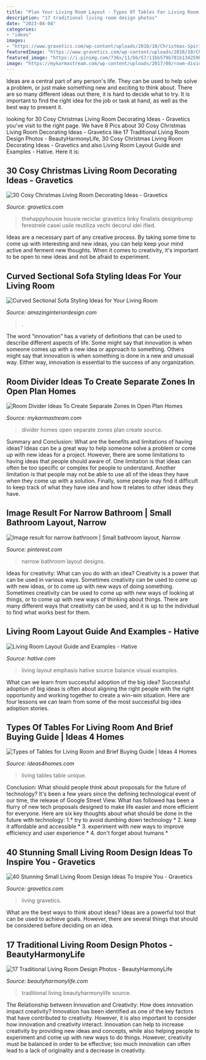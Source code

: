 ```yaml
---
title: "Plan Your Living Room Layout - Types Of Tables For Living Room And Brief Buying Guide"
description: "17 traditional living room design photos"
date: "2023-04-04"
categories:
- "ideas"
images:
- "https://www.gravetics.com/wp-content/uploads/2016/10/Christmas-Spirit-into-Your-Living-Room-3.jpg"
featuredImage: "https://www.gravetics.com/wp-content/uploads/2016/10/Christmas-Spirit-into-Your-Living-Room-3.jpg"
featured_image: "https://i.pinimg.com/736x/11/bb/57/11bb579b781b134259befcef7e341e77--narrow-bathroom-ideas-baths.jpg"
image: "https://mykarmastream.com/wp-content/uploads/2017/08/room-divider-10.jpg"
---
```



Ideas are a central part of any person's life. They can be used to help solve a problem, or just make something new and exciting to think about. There are so many different ideas out there, it is hard to decide what to try. It is important to find the right idea for the job or task at hand, as well as the best way to present it.

	

		
looking for 30 Cosy Christmas Living Room Decorating Ideas - Gravetics you've visit to the right page. We have 8 Pics about 30 Cosy Christmas Living Room Decorating Ideas - Gravetics like 17 Traditional Living Room Design Photos - BeautyHarmonyLife, 30 Cosy Christmas Living Room Decorating Ideas - Gravetics and also Living Room Layout Guide and Examples - Hative. Here it is:
		
    
## 30 Cosy Christmas Living Room Decorating Ideas - Gravetics

<img loading=lazy src="https://www.gravetics.com/wp-content/uploads/2016/10/Christmas-Spirit-into-Your-Living-Room-3.jpg" onerror="this.onerror=null;this.src='https://tse1.mm.bing.net/th?id=OIP.OV2CYv40svnOgYp2qGCbsQHaIT&amp;pid=15.1';" alt="30 Cosy Christmas Living Room Decorating Ideas - Gravetics">

_Source: gravetics.com_

>thehappyhousie housie reciclar gravetics linky finalists designbump ferestrele casei usile reutiliza vechi decorul idei ified. 

	

Ideas are a necessary part of any creative process. By taking some time to come up with interesting and new ideas, you can help keep your mind active and ferment new thoughts. When it comes to creativity, it's important to be open to new ideas and not be afraid to experiment.

    
## Curved Sectional Sofa Styling Ideas For Your Living Room

<img loading=lazy src="https://www.amazinginteriordesign.com/wp-content/uploads/2018/10/6.jpg" onerror="this.onerror=null;this.src='https://tse4.mm.bing.net/th?id=OIP.m_Jop5Q2cts44_jz7C_uQgHaK6&amp;pid=15.1';" alt="Curved Sectional Sofa Styling Ideas for Your Living Room">

_Source: amazinginteriordesign.com_

>. 

	

The word “innovation” has a variety of definitions that can be used to describe different aspects of life. Some might say that innovation is when someone comes up with a new idea or approach to something. Others might say that innovation is when something is done in a new and unusual way. Either way, innovation is essential to the success of any organization.

    
## Room Divider Ideas To Create Separate Zones In Open Plan Homes

<img loading=lazy src="https://mykarmastream.com/wp-content/uploads/2017/08/room-divider-10.jpg" onerror="this.onerror=null;this.src='https://tse1.mm.bing.net/th?id=OIP.HMLwVRvk_BoXqQ-27X7AMQHaQI&amp;pid=15.1';" alt="Room Divider Ideas To Create Separate Zones In Open Plan Homes">

_Source: mykarmastream.com_

>divider homes open separate zones plan create source. 

	

Summary and Conclusion: What are the benefits and limitations of having ideas?
Ideas can be a great way to help someone solve a problem or come up with new ideas for a project. However, there are some limitations to having ideas that people should aware of. One limitation is that ideas can often be too specific or complex for people to understand. Another limitation is that people may not be able to use all of the ideas they have when they come up with a solution. Finally, some people may find it difficult to keep track of what they have idea and how it relates to other ideas they have.

    
## Image Result For Narrow Bathroom | Small Bathroom Layout, Narrow

<img loading=lazy src="https://i.pinimg.com/736x/11/bb/57/11bb579b781b134259befcef7e341e77--narrow-bathroom-ideas-baths.jpg" onerror="this.onerror=null;this.src='https://tse3.mm.bing.net/th?id=OIP.agqUB4cZegRn24yM8_IO9AHaLF&amp;pid=15.1';" alt="Image result for narrow bathroom | Small bathroom layout, Narrow">

_Source: pinterest.com_

>narrow bathroom layout designs. 

	

Ideas for creativity: What can you do with an idea?
Creativity is a power that can be used in various ways. Sometimes creativity can be used to come up with new ideas, or to come up with new ways of doing something. Sometimes creativity can be used to come up with new ways of looking at things, or to come up with new ways of thinking about things. There are many different ways that creativity can be used, and it is up to the individual to find what works best for them.

    
## Living Room Layout Guide And Examples - Hative

<img loading=lazy src="https://hative.com/wp-content/uploads/2016/06/living-room-layout/44-living-room-layout-ideas.jpg" onerror="this.onerror=null;this.src='https://tse1.mm.bing.net/th?id=OIP.BFBsKlisB8wSj82NjkMISgHaKW&amp;pid=15.1';" alt="Living Room Layout Guide and Examples - Hative">

_Source: hative.com_

>living layout emphasis hative source balance visual examples. 

	

What can we learn from successful adoption of the big idea?
Successful adoption of big ideas is often about aligning the right people with the right opportunity and working together to create a win-win situation. Here are four lessons we can learn from some of the most successful big idea adoption stories.

    
## Types Of Tables For Living Room And Brief Buying Guide | Ideas 4 Homes

<img loading=lazy src="https://www.ideas4homes.com/wp-content/uploads/2015/12/Unique-Multifungtion-for-Table-For-Living-Room-With-Two-Color-and-Low-Design-Inspiration.jpg" onerror="this.onerror=null;this.src='https://tse4.mm.bing.net/th?id=OIP.ZdZ-tkPzoFelbhZktzkI1AHaFj&amp;pid=15.1';" alt="Types of Tables for Living Room and Brief Buying Guide | Ideas 4 Homes">

_Source: ideas4homes.com_

>living tables table unique. 

	

Conclusion: What should people think about proposals for the future of technology?
It's been a few years since the defining technological event of our time, the release of Google Street View. What has followed has been a flurry of new tech proposals designed to make life easier and more efficient for everyone. Here are six key thoughts about what should be done in the future with technology: 
1.* try to avoid dumbing down technology *
2. keep it affordable and accessible *
3. experiment with new ways to improve efficiency and user experience *
4. don't forget about humans *

    
## 40 Stunning Small Living Room Design Ideas To Inspire You - Gravetics

<img loading=lazy src="https://www.gravetics.com/wp-content/uploads/2016/12/Southwestern-Living-Room.jpg" onerror="this.onerror=null;this.src='https://tse2.mm.bing.net/th?id=OIP.PUusrhfbbOGSR5ozORY1lgHaK4&amp;pid=15.1';" alt="40 Stunning Small Living Room Design Ideas To Inspire You - Gravetics">

_Source: gravetics.com_

>living gravetics. 

	

What are the best ways to think about ideas?
Ideas are a powerful tool that can be used to achieve goals. However, there are several things that should be considered before deciding on an idea.

    
## 17 Traditional Living Room Design Photos - BeautyHarmonyLife

<img loading=lazy src="https://beautyharmonylife.com/wp-content/uploads/2013/07/aaa-800x531.jpg" onerror="this.onerror=null;this.src='https://tse4.mm.bing.net/th?id=OIP.3XOJ8oTObyXKa3k9g0q59gHaE6&amp;pid=15.1';" alt="17 Traditional Living Room Design Photos - BeautyHarmonyLife">

_Source: beautyharmonylife.com_

>traditional living beautyharmonylife source. 

	

The Relationship between Innovation and Creativity: How does innovation impact creativity?
Innovation has been identified as one of the key factors that have contributed to creativity. However, it is also important to consider how innovation and creativity interact. Innovation can help to increase creativity by providing new ideas and concepts, while also helping people to experiment and come up with new ways to do things. However, creativity must be balanced in order to be effective; too much innovation can often lead to a lack of originality and a decrease in creativity.

